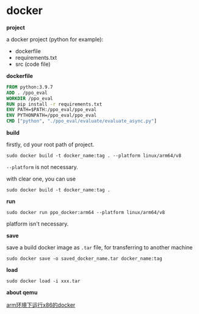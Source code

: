 # docker

**project**

a docker project (python for example):

* dockerfile
* requirements.txt
* src (code file)

**dockerfile**

```dockerfile
FROM python:3.9.7
ADD . /ppo_eval
WORKDIR /ppo_eval
RUN pip install -r requirements.txt
ENV PATH=$PATH:/ppo_eval/ppo_eval
ENV PYTHONPATH=/ppo_eval/ppo_eval
CMD ["python", "./ppo_eval/evaluate/evaluate_async.py"]
```

**build**

firstly, cd your root path of project.

```shell
sudo docker build -t docker_name:tag . --platform linux/arm64/v8
```

`--platform` is not necessary.

with clear one, you can use

```shell
sudo docker build -t docker_name:tag .
```

**run**

```shell
sudo docker run ppo_docker:arm64 --platform linux/arm64/v8
```

platform isn't necessary.

**save**

save a build docker image as `.tar` file, for transferring to another machine

```shell
sudo docker save -o saved_docker_name.tar docker_name:tag
```

**load**

```shell
sudo docker load -i xxx.tar
```

**about qemu**

[arm环境下运行x86的docker](https://juejin.cn/s/arm%E7%8E%AF%E5%A2%83%E4%B8%8B%E8%BF%90%E8%A1%8Cx86%E7%9A%84docker)
